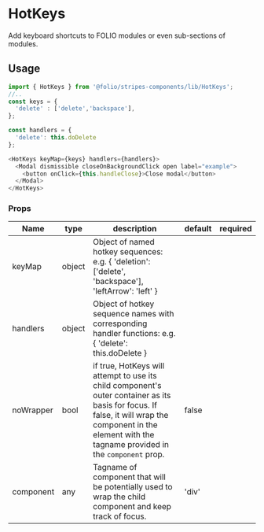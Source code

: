 # HotKeys
 Add keyboard shortcuts to FOLIO modules or even sub-sections of modules.

## Usage
<!--#### Method 1: JSX component-->


```js
import { HotKeys } from '@folio/stripes-components/lib/HotKeys';
//..
const keys = { 
  'delete' : ['delete','backspace'],
};

const handlers = {
  'delete': this.doDelete
};

<HotKeys keyMap={keys} handlers={handlers}>
  <Modal dismissible closeOnBackgroundClick open label="example">
    <button onClick={this.handleClose}>Close modal</button>
  </Modal>
</HotKeys>
```

<!--#### Method 2: High-Order Component
Components can be wrapped to give them the necessary props/functionality to respond to keyboard shortcuts.

```js
import { HotKeysHOC } from '@folio/stripes-components/lib/HotKeys';

class MyComponent extends React.Component {
  // typical component internals... constructor(), render(), etc.  
}

// wrap component with HOC...
export default HotKeysHOC(MyComponent);
```
You can then use the component as normal, supplying appropriate `keyMap` and `handlers` props.

```js
const keys = { 
  'delete' : ['delete','backspace'],
};

const handlers = {
  'delete': this.doDelete
};

<MyComponent keyMap={keys} handlers={handlers} />
```-->


### Props
Name | type | description | default | required
--- | --- | --- | --- | ---
keyMap | object | Object of named hotkey sequences: e.g. { 'deletion': ['delete', 'backspace'], 'leftArrow': 'left' } | |
handlers | object | Object of hotkey sequence names with corresponding handler functions: e.g. { 'delete': this.doDelete }| |
noWrapper | bool | if true, HotKeys will attempt to use its child component's outer container as its basis for focus. If false, it will wrap the component in the element with the tagname provided in the `component` prop. | false |
component | any | Tagname of component that will be potentially used to wrap the child component and keep track of focus. | 'div' |
